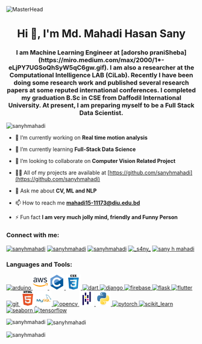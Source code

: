 ![MasterHead](https://miro.medium.com/max/2000/1*-eLjPY7UGSoQhSyW5qC6gw.gif)
<h1 align="center">Hi 👋, I'm Md. Mahadi Hasan Sany</h1>
<h3 align="center">I am Machine Learning Engineer at [adorsho praniSheba](https://miro.medium.com/max/2000/1*-eLjPY7UGSoQhSyW5qC6gw.gif). I am also a researcher at the Computational Intelligence LAB (CiLab). Recently I have been doing some research work and published several research papers at some reputed international conferences. I completed my graduation B.Sc in CSE from Daffodil International University. At present, I am preparing myself to be a Full Stack Data Scientist.</h3>

<p align="left"> <img src="https://komarev.com/ghpvc/?username=sanyhmahadi&label=Profile%20views&color=0e75b6&style=flat" alt="sanyhmahadi" /> </p>

- 🔭 I’m currently working on **Real time motion analysis**

- 🌱 I’m currently learning **Full-Stack Data Science**

- 👯 I’m looking to collaborate on **Computer Vision Related Project**

- 👨‍💻 All of my projects are available at [https://github.com/sanyhmahadi](https://github.com/sanyhmahadi)

- 💬 Ask me about **CV, ML and NLP**

- 📫 How to reach me **mahadi15-11173@diu.edu.bd**

- ⚡ Fun fact **I am very much jolly mind, friendly and Funny Person**

<h3 align="left">Connect with me:</h3>
<p align="left">
<a href="https://twitter.com/sanyhmahadi" target="blank"><img align="center" src="https://raw.githubusercontent.com/rahuldkjain/github-profile-readme-generator/master/src/images/icons/Social/twitter.svg" alt="sanyhmahadi" height="30" width="40" /></a>
<a href="https://linkedin.com/in/sanyhmahadi" target="blank"><img align="center" src="https://raw.githubusercontent.com/rahuldkjain/github-profile-readme-generator/master/src/images/icons/Social/linked-in-alt.svg" alt="sanyhmahadi" height="30" width="40" /></a>
<a href="https://fb.com/sanyhmahadi" target="blank"><img align="center" src="https://raw.githubusercontent.com/rahuldkjain/github-profile-readme-generator/master/src/images/icons/Social/facebook.svg" alt="sanyhmahadi" height="30" width="40" /></a>
<a href="https://instagram.com/_s4ny_" target="blank"><img align="center" src="https://raw.githubusercontent.com/rahuldkjain/github-profile-readme-generator/master/src/images/icons/Social/instagram.svg" alt="_s4ny_" height="30" width="40" /></a>
<a href="https://www.youtube.com/c/sany h mahadi" target="blank"><img align="center" src="https://raw.githubusercontent.com/rahuldkjain/github-profile-readme-generator/master/src/images/icons/Social/youtube.svg" alt="sany h mahadi" height="30" width="40" /></a>
</p>

<h3 align="left">Languages and Tools:</h3>
<p align="left"> <a href="https://www.arduino.cc/" target="_blank" rel="noreferrer"> <img src="https://cdn.worldvectorlogo.com/logos/arduino-1.svg" alt="arduino" width="40" height="40"/> </a> <a href="https://aws.amazon.com" target="_blank" rel="noreferrer"> <img src="https://raw.githubusercontent.com/devicons/devicon/master/icons/amazonwebservices/amazonwebservices-original-wordmark.svg" alt="aws" width="40" height="40"/> </a> <a href="https://www.cprogramming.com/" target="_blank" rel="noreferrer"> <img src="https://raw.githubusercontent.com/devicons/devicon/master/icons/c/c-original.svg" alt="c" width="40" height="40"/> </a> <a href="https://www.w3schools.com/css/" target="_blank" rel="noreferrer"> <img src="https://raw.githubusercontent.com/devicons/devicon/master/icons/css3/css3-original-wordmark.svg" alt="css3" width="40" height="40"/> </a> <a href="https://dart.dev" target="_blank" rel="noreferrer"> <img src="https://www.vectorlogo.zone/logos/dartlang/dartlang-icon.svg" alt="dart" width="40" height="40"/> </a> <a href="https://www.djangoproject.com/" target="_blank" rel="noreferrer"> <img src="https://cdn.worldvectorlogo.com/logos/django.svg" alt="django" width="40" height="40"/> </a> <a href="https://firebase.google.com/" target="_blank" rel="noreferrer"> <img src="https://www.vectorlogo.zone/logos/firebase/firebase-icon.svg" alt="firebase" width="40" height="40"/> </a> <a href="https://flask.palletsprojects.com/" target="_blank" rel="noreferrer"> <img src="https://www.vectorlogo.zone/logos/pocoo_flask/pocoo_flask-icon.svg" alt="flask" width="40" height="40"/> </a> <a href="https://flutter.dev" target="_blank" rel="noreferrer"> <img src="https://www.vectorlogo.zone/logos/flutterio/flutterio-icon.svg" alt="flutter" width="40" height="40"/> </a> <a href="https://git-scm.com/" target="_blank" rel="noreferrer"> <img src="https://www.vectorlogo.zone/logos/git-scm/git-scm-icon.svg" alt="git" width="40" height="40"/> </a> <a href="https://www.w3.org/html/" target="_blank" rel="noreferrer"> <img src="https://raw.githubusercontent.com/devicons/devicon/master/icons/html5/html5-original-wordmark.svg" alt="html5" width="40" height="40"/> </a> <a href="https://www.mysql.com/" target="_blank" rel="noreferrer"> <img src="https://raw.githubusercontent.com/devicons/devicon/master/icons/mysql/mysql-original-wordmark.svg" alt="mysql" width="40" height="40"/> </a> <a href="https://opencv.org/" target="_blank" rel="noreferrer"> <img src="https://www.vectorlogo.zone/logos/opencv/opencv-icon.svg" alt="opencv" width="40" height="40"/> </a> <a href="https://pandas.pydata.org/" target="_blank" rel="noreferrer"> <img src="https://raw.githubusercontent.com/devicons/devicon/2ae2a900d2f041da66e950e4d48052658d850630/icons/pandas/pandas-original.svg" alt="pandas" width="40" height="40"/> </a> <a href="https://www.python.org" target="_blank" rel="noreferrer"> <img src="https://raw.githubusercontent.com/devicons/devicon/master/icons/python/python-original.svg" alt="python" width="40" height="40"/> </a> <a href="https://pytorch.org/" target="_blank" rel="noreferrer"> <img src="https://www.vectorlogo.zone/logos/pytorch/pytorch-icon.svg" alt="pytorch" width="40" height="40"/> </a> <a href="https://scikit-learn.org/" target="_blank" rel="noreferrer"> <img src="https://upload.wikimedia.org/wikipedia/commons/0/05/Scikit_learn_logo_small.svg" alt="scikit_learn" width="40" height="40"/> </a> <a href="https://seaborn.pydata.org/" target="_blank" rel="noreferrer"> <img src="https://seaborn.pydata.org/_images/logo-mark-lightbg.svg" alt="seaborn" width="40" height="40"/> </a> <a href="https://www.tensorflow.org" target="_blank" rel="noreferrer"> <img src="https://www.vectorlogo.zone/logos/tensorflow/tensorflow-icon.svg" alt="tensorflow" width="40" height="40"/> </a> </p>

<p><img align="left" src="https://github-readme-stats.vercel.app/api/top-langs?username=sanyhmahadi&show_icons=true&locale=en&layout=compact" alt="sanyhmahadi" /></p>

<p>&nbsp;<img align="center" src="https://github-readme-stats.vercel.app/api?username=sanyhmahadi&show_icons=true&locale=en" alt="sanyhmahadi" /></p>

<p><img align="center" src="https://github-readme-streak-stats.herokuapp.com/?user=sanyhmahadi&" alt="sanyhmahadi" /></p>
